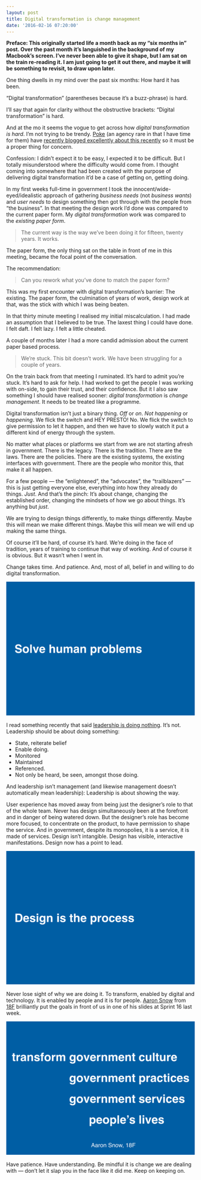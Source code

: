 ```yaml
---
layout: post
title: Digital transformation is change management
date: '2016-02-16 07:20:00'
---
```


**Preface: This originally started life a month back as my “six months in” post. Over the past month it’s languished in the background of my Macbook’s screen. I’ve never been able to give it shape, but I am sat on the train re-reading it. I am just going to get it out there, and maybe it will be something to revisit, to draw upon later.**

One thing dwells in my mind over the past six months: How hard it has been.

“Digital transformation” (parentheses because it’s a buzz-phrase) is hard.

I’ll say that again for clarity without the obstructive brackets: “Digital transformation” is hard.

And at the mo it seems the vogue to get across how *digital transformation is hard*. I’m not trying to be trendy. [Poke](http://pokelondon.com) (an agency rare in that I have time for them) have [recently blogged excellently about this recently](http://pokelondon.com/thoughts/most-contagious-2015/) so it must be a proper thing for concern.

Confession: I didn’t expect it to be easy, I expected it to be difficult. But I totally misunderstood where the difficulty would come from. I thought coming into somewhere that had been created with the purpose of delivering digital transformation it’d be a case of getting on, getting doing.

In my first weeks full-time in government I took the innocent/wide-eyed/idealistic approach of gathering *business needs* (not *business wants*) and *user needs* to design something then got through with the people from “the business”. In that meeting the design work I’d done was compared to the current paper form. My *digital transformation* work was compared to the *existing paper form*.

> The current way is the way we’ve been doing it for fifteen, twenty years. It works.

The paper form, the only thing sat on the table in front of me in this meeting, became the focal point of the conversation.

The recommendation:

> Can you rework what you’ve done to match the paper form?

This was my first encounter with digital transformation’s barrier: The existing. The paper form, the culmination of years of work, design work at that, was the stick with which I was being beaten.

In that thirty minute meeting I realised my initial miscalculation. I had made an assumption that I believed to be true. The laxest thing I could have done. I felt daft. I felt lazy. I felt a little cheated.

A couple of months later I had a more candid admission about the current paper based process.

> We’re stuck. This bit doesn’t work. We have been struggling for a couple of years.

On the train back from that meeting I ruminated. It’s hard to admit you’re stuck. It’s hard to ask for help. I had worked to get the people I was working with on-side, to gain their trust, and their confidence. But it I also saw something I should have realised sooner: *digital transformation* is *change management*. It needs to be treated like a programme.

Digital transformation isn’t just a binary thing. *Off* or *on*. *Not happening* or *happening*. We flick the switch and HEY PRESTO! No. We flick the switch to give permission to let it happen, and then we have to slowly watch it put a different kind of energy through the system.

No matter what places or platforms we start from we are not starting afresh in government. There is the legacy. There is the tradition. There are the laws. There are the policies. There are the existing systems, the existing interfaces with government. There are the people who monitor this, that make it all happen.

For a few people — the “enlightened”, the “advocates”, the “trailblazers” — this is just getting everyone else, everything into how they already do things. *Just*. And that’s the pinch: It’s about change, changing the established order, changing the mindsets of how we go about things. It’s anything but *just*.

We are trying to design things differently, to make things differently. Maybe this will mean we make different things. Maybe this will mean we will end up making the same things.

Of course it’ll be hard, of course it’s hard. We’re doing in the face of tradition, years of training to continue that way of working. And of course it is obvious. But it wasn’t when I went in.

Change takes time. And patience. And, most of all, belief in and willing to do digital transformation.

![Solve human problems](/assets/solve-human-problems.jpg)

I read something recently that said [leadership is doing nothing](http://adage.com/article/guest-columnists/a-great-brand-leader-absolutely/302548/). It’s not. Leadership should be about doing something:

- State, reiterate belief
- Enable doing.
- Monitored
- Maintained
- Referenced.
- Not only be heard, be seen, amongst those doing.

And leadership isn’t management (and likewise management doesn’t automatically mean leadership): Leadership is about showing the way.

User experience has moved away from being just the designer’s role to that of the whole team. Never has design simultaneously been at the forefront and in danger of being watered down. But the designer’s role has become more focused, to concentrate on the product, to have permission to shape the service. And in government, despite its monopolies, it is a service, it is made of services. Design isn’t intangible. Design has visible, interactive manifestations. Design now has a point to lead.

![Design is the process](/assets/design-is-the-process-1.jpg)

Never lose sight of why we are doing it. To transform, enabled by digital and technology. It is enabled by people and it is for people. [Aaron Snow](https://twitter.com/aaronsnow) from [18F](http://18f.gsa.gov) brilliantly put the goals in front of us in one of his slides at Sprint 16 last week.

![Transform government](/assets/transform.jpg)

Have patience. Have understanding. Be mindful it is change we are dealing with — don’t let it slap you in the face like it did me. Keep on keeping on.
